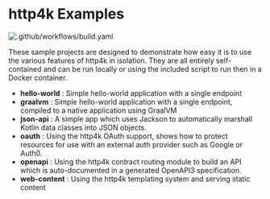 # http4k Examples

![.github/workflows/build.yaml](https://github.com/http4k/examples/workflows/.github/workflows/build.yaml/badge.svg)

These sample projects are designed to demonstrate how easy it is to use the various features of http4k in isolation. They are all entirely self-contained and can be run locally or using the included script to run then in a Docker container.

- **hello-world** : Simple hello-world application with a single endpoint
- **graalvm** :  Simple hello-world application with a single endpoint, compiled to a native application using GraalVM
- **json-api** : A simple app which uses Jackson to automatically marshall Kotlin data classes into JSON objects.
- **oauth** : Using the http4k OAuth support, shows how to protect resources for use with an external auth provider such as Google or Auth0.
- **openapi** : Using the http4k contract routing module to build an API which is auto-documented in a generated OpenAPI3 specification.
- **web-content** : Using the http4k templating system and serving static content

